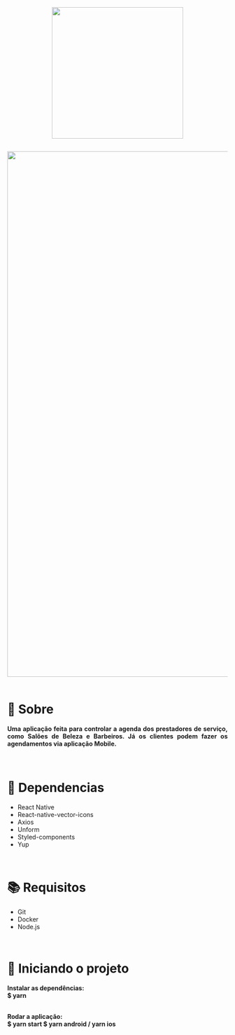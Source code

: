 <div align="center">
  <img src="https://user-images.githubusercontent.com/67304453/143960914-8ef99d4a-d363-49b5-ad03-177465bbcc50.png" width="300" >
</div>

##

<img src="https://user-images.githubusercontent.com/67304453/143960946-072c5f81-54a1-4c36-bbae-513307ef8334.png" width="1200"/>

<br>
<br>

<h1>📃 Sobre</h1>
 
<h4 align="justify">Uma aplicação feita para controlar a agenda dos prestadores de serviço, como Salões de Beleza e Barbeiros. Já os clientes podem fazer os agendamentos via aplicação Mobile.</h4>

<br>

<h1>🔧 Dependencias</h1>

<ul>
  <li>React Native</li>
  <li>React-native-vector-icons</li>
  <li>Axios</li>
  <li>Unform</li>
  <li>Styled-components</li>
  <li>Yup</li>
</ul>

<br>

<h1>📚 Requisitos</h1>

<ul>
  <li>Git</li>
  <li>Docker</li>
  <li>Node.js</li>
 </ul>

   <br>
   
<h1>🚀 Iniciando o projeto</h1>

<h4>
  Instalar as dependências:
  <br>
  $ yarn
  
  <br>
  <br>
  
  Rodar a aplicação:
  <br>
  $ yarn start
  $ yarn android / yarn ios
</h4>
